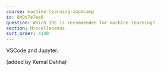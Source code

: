 ```yaml
---
course: machine-learning-zoomcamp
id: 840d7e7ee8
question: Which IDE is recommended for machine learning?
section: Miscellaneous
sort_order: 4140
---
```


VSCode and Jupyter.

(added by Kemal Dahha)

